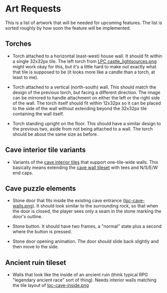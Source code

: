 # Art Requests

This is a list of artwork that will be needed for upcoming features.  The list
is sorted roughly by how soon the feature will be implemented.


## Torches

 * Torch attached to a horizontal (east-west) house wall.  It should fit within
   a single 32x32px tile.  The left torch from
   [LPC castle_lightsources.png][castle_lightsources] might work okay for this,
   but it's a little hard to make out exactly what that tile is supposed to be
   (it looks more like a candle than a torch, at least to me).

[castle_lightsources]: assets/tiles/lpc-base-tiles/castle_lightsources.png

 * Torch attached to a vertical (north-south) wall.  This should match the
   design of the previous torch, but facing a different direction.  The image
   can be mirrored to handle attachment on either the left or the right side of
   the wall.  The torch itself should fit within 12x32px so it can be placed to
   the side of the wall without extending beyond the 32x32px tile containing
   the wall itself.

 * Torch standing upright on the floor.  This should have a similar design to
   the previous two, aside from not being attached to a wall.  The torch should
   be about the same size as before.


## Cave interior tile variants

 * Variants of the [cave interior tiles][lpc-cave-inside] that support
   one-tile-wide walls.  This basically means extending the
   [cave wall tileset][lpc-cave-walls] with tees and N/S/E/W end caps.


## Cave puzzle elements

 * Stone door that fits inside the existing cave entrance
   ([lpc-cave-walls.png][lpc-cave-walls]).  It should look similar to the
   surrounding rock, so that when the door is closed, the player sees only a
   seam in the stone marking the door's outline.

[lpc-cave-walls]: assets/tiles/lpc-cave-walls.png

 * Stone button.  It should have two frames, a "normal" state plus a second
   where the button is pressed.

 * Stone door opening animation.  The door should slide back slightly and then
   move to the side.


## Ancient ruin tileset

 * Walls that look like the inside of an ancient ruin (think typical RPG
   "legendary ancient race" sort of thing).  Needs interior walls matching the
   tile layout of [lpc-cave-inside.png][lpc-cave-inside]

[lpc-cave-inside]: assets/tiles/lpc-cave-inside.png
